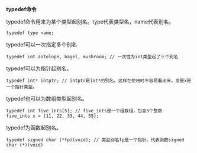 **typedef命令**

typedef命令用来为某个类型起别名。type代表类型名，name代表别名。

```
typedef type name;
```

typedef可以一次指定多个别名

```
typedef int antelope, bagel, mushroom; // 一次性为int类型起了三个别名
```

typedef可以为指针起别名。

```
typedef int* intptr; // intptr是int*的别名。这样在使用时不容易看出来，变量x是一个指针类型。
```

typedef也可以为数组类型起别名。

```
typedef int five_ints[5]; // five_ints是一个组数组，包含5个整数
five_ints x = {11, 22, 33, 44, 55};
```

typedef为函数起别名。

```
typedef signed char (*fp)(void); // 类型别名fp是一个指针，代表函数signed char (*)(void)
```

































